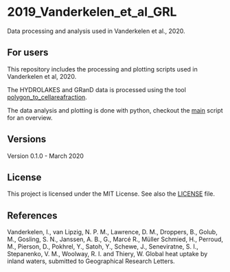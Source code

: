 # 2019_Vanderkelen_et_al_GRL
Data processing and analysis used in Vanderkelen et al., 2020. 


## For users
This repository includes the processing and plotting scripts used in Vanderkelen et al, 2020. 

The HYDROLAKES and GRanD data is processed using the tool [polygon_to_cellareafraction](https://github.com/VUB-HYDR/polygon_to_cellareafraction). 

The data analysis and plotting is done with python, checkout the [main](main_lakeheat.py) script for an overview. 

## Versions
Version 0.1.0 - March 2020  

## License
This project is licensed under the MIT License. See also the 
[LICENSE](LICENSE) 
file.

## References
Vanderkelen, I., van Lipzig, N. P. M., Lawrence, D. M., Droppers, B., Golub, M., Gosling, S. N., Janssen, A. B., G., Marcé R., Müller Schmied, H., Perroud, M., Pierson, D., Pokhrel, Y., Satoh, Y., Schewe, J., Seneviratne, S. I., Stepanenko, V. M., Woolway, R. I. and Thiery, W. Global heat uptake by inland waters, submitted to Geographical Research Letters.     

